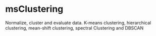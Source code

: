 # msClustering
Normalize, cluster and evaluate data.
K-means clustering, hierarchical clustering, mean-shift clustering, spectral Clustering and DBSCAN
